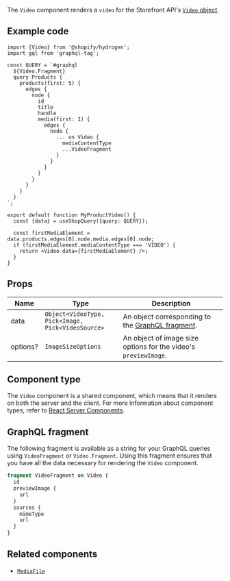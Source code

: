 <!-- This file is generated from source code in the Shopify/hydrogen repo. Edit the files in /packages/hydrogen/src/components/Video and run 'yarn generate-docs' at the root of this repo. For more information, refer to https://github.com/Shopify/shopify-dev/blob/main/content/internal/operations/hydrogen-reference-docs.md. -->

The `Video` component renders a `video` for the Storefront API's [`Video` object](/api/storefront/reference/products/video).

## Example code

```tsx
import {Video} from '@shopify/hydrogen';
import gql from 'graphql-tag';

const QUERY = `#graphql
  ${Video.Fragment}
  query Products {
    products(first: 5) {
      edges {
        node {
          id
          title
          handle
          media(first: 1) {
            edges {
              node {
                ... on Video {
                  mediaContentType
                  ...VideoFragment
                }
              }
            }
          }
        }
      }
    }
  }
`;

export default function MyProductVideo() {
  const {data} = useShopQuery({query: QUERY});

  const firstMediaElement = data.products.edges[0].node.media.edges[0].node;
  if (firstMediaElement.mediaContentType === 'VIDEO') {
    return <Video data={firstMediaElement} />;
  }
}
```

## Props

| Name     | Type                                                                                 | Description                                                           |
| -------- | ------------------------------------------------------------------------------------ | --------------------------------------------------------------------- |
| data     | <code>Object<<wbr>VideoType, Pick<<wbr>Image, Pick<<wbr>VideoSource><wbr></code> | An object corresponding to the [GraphQL fragment](#graphql-fragment). |
| options? | <code>ImageSizeOptions</code>                                                        | An object of image size options for the video's `previewImage`.       |

## Component type

The `Video` component is a shared component, which means that it renders on both the server and the client. For more information about component types, refer to [React Server Components](/custom-storefronts/hydrogen/framework/react-server-components).

## GraphQL fragment

The following fragment is available as a string for your GraphQL queries using `VideoFragment` or `Video.Fragment`. Using this fragment ensures that you have all the data necessary for rendering the `Video` component.

```graphql
fragment VideoFragment on Video {
  id
  previewImage {
    url
  }
  sources {
    mimeType
    url
  }
}
```

## Related components

- [`MediaFile`](/api/hydrogen/components/primitive/mediafile)
